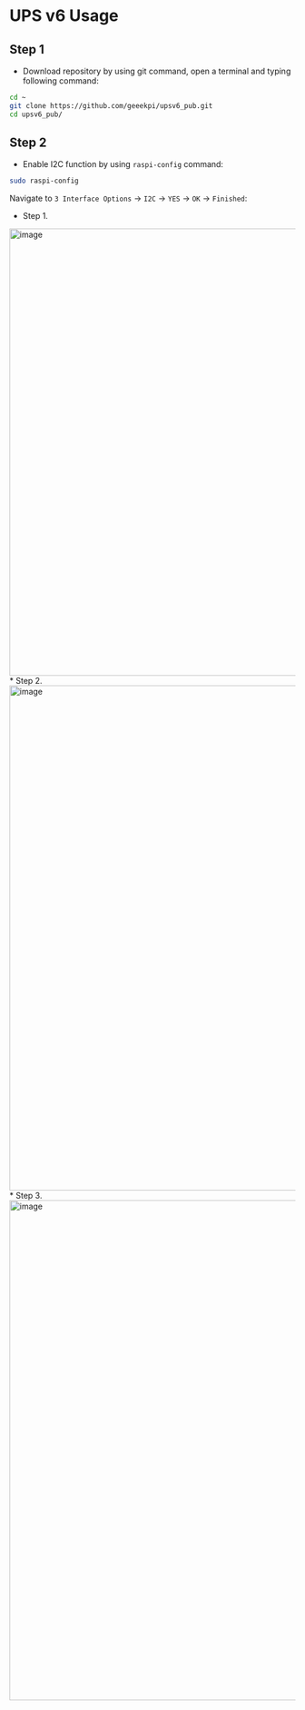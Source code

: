 # UPS v6 Usage 

## Step 1
* Download repository by using git command, open a terminal and typing following command:
```bash
cd ~
git clone https://github.com/geeekpi/upsv6_pub.git
cd upsv6_pub/
```

## Step 2
* Enable I2C function by using `raspi-config` command:
```bash
sudo raspi-config
```
Navigate to `3 Interface Options` -> `I2C` -> `YES` -> `OK` -> `Finished`: 
* Step 1.
<img width="1816" height="788" alt="image" src="https://github.com/user-attachments/assets/5db1e02f-86eb-4d7e-b16c-337b60073677" />
* Step 2.
<img width="1835" height="890" alt="image" src="https://github.com/user-attachments/assets/cb77999c-fbf4-49e9-8d5e-10621ea1af0f" />
* Step 3.
<img width="1822" height="881" alt="image" src="https://github.com/user-attachments/assets/d20aa7da-c6e1-477d-a514-247abcd43cbf" />

